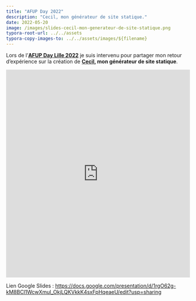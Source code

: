 ```yaml
---
title: "AFUP Day 2022"
description: "Cecil, mon générateur de site statique."
date: 2022-05-20
image: /images/slides-cecil-mon-generateur-de-site-statique.png
typora-root-url: ../../assets
typora-copy-images-to: ../../assets/images/${filename}
---
```


Lors de l’**[AFUP Day Lille 2022](https://event.afup.org/afup-day-2022/)** je suis intervenu pour partager mon retour d’expérience sur la création de **[Cecil](https://cecil.app), mon générateur de site statique**.

<!--break-->

<iframe src="https://docs.google.com/presentation/d/e/2PACX-1vRJ-6DRwpvM6e-yXKBBDknEd5lWR_pKRXeDp5H9RxAXFz0I80fPBx4KzodYinbPXsLtJ6KLu5h5iGrV/embed?start=false&loop=false&delayms=3000" frameborder="0" width="960" height="569" allowfullscreen="true" mozallowfullscreen="true" webkitallowfullscreen="true" style="width:100%;"></iframe>

Lien Google Slides : <https://docs.google.com/presentation/d/1rgO62g-kM8BCl1WcwXmul_OkjLQKVkkK4sxFpHqeaeU/edit?usp=sharing>
